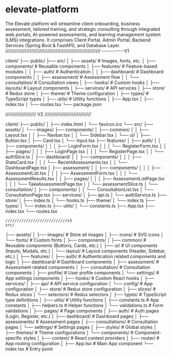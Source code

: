 # elevate-platform
The Elevate platform will streamline client onboarding, business assessment, tailored training, and strategic consulting through integrated web portals, AI-powered assessments, and learning management system (LMS) integrations.  It comprises Client Portal, Admin Portal, Backend Services (Spring Boot &amp; FastAPI), and Database Layer.
///////////////////////////////////////////////////////////
-----------V1

client/
├── public/
├── src/
│   ├── assets/           # Images, fonts, etc.
│   ├── components/       # Reusable components
│   ├── features/         # Feature-based modules
│   │   ├── auth/         # Authentication
│   │   ├── dashboard/    # Dashboard components
│   │   ├── assessment/   # Assessment flow
│   │   └── consultation/ # Consultation views
│   ├── hooks/            # Custom hooks
│   ├── layouts/          # Layout components
│   ├── services/         # API services
│   ├── store/            # Redux store
│   ├── theme/            # Theme configuration
│   ├── types/            # TypeScript types
│   ├── utils/            # Utility functions
│   ├── App.tsx
│   ├── index.tsx
│   └── routes.tsx
└── package.json

///////////////////  V2 /////////////////////////////

client/
├── public/
│   ├── index.html
│   └── favicon.ico
└── src/
    ├── assets/
    │   └── images/
    ├── components/
    │   ├── common/
    │   │   ├── Layout.tsx
    │   │   ├── Navbar.tsx
    │   │   └── Sidebar.tsx
    │   └── ui/
    │       ├── Button.tsx
    │       ├── Card.tsx
    │       └── Input.tsx
    ├── features/
    │   ├── auth/
    │   │   ├── components/
    │   │   │   ├── LoginForm.tsx
    │   │   │   └── RegisterForm.tsx
    │   │   ├── pages/
    │   │   │   ├── LoginPage.tsx
    │   │   │   └── RegisterPage.tsx
    │   │   └── authSlice.ts
    │   ├── dashboard/
    │   │   ├── components/
    │   │   │   ├── StatsCard.tsx
    │   │   │   └── RecentAssessments.tsx
    │   │   └── DashboardPage.tsx
    │   ├── assessment/
    │   │   ├── components/
    │   │   │   ├── AssessmentList.tsx
    │   │   │   ├── AssessmentForm.tsx
    │   │   │   └── AssessmentResults.tsx
    │   │   ├── pages/
    │   │   │   ├── AssessmentListPage.tsx
    │   │   │   └── TakeAssessmentPage.tsx
    │   │   └── assessmentSlice.ts
    │   └── consultation/
    │       ├── components/
    │       │   └── ConsultationList.tsx
    │       └── ConsultationPage.tsx
    ├── services/
    │   ├── api.ts
    │   └── authService.ts
    ├── store/
    │   ├── index.ts
    │   └── hooks.ts
    ├── theme/
    │   └── index.ts
    ├── types/
    │   └── index.ts
    ├── utils/
    │   └── constants.ts
    ├── App.tsx
    ├── index.tsx
    └── routes.tsx



    ///////////////////////////v3
    src/
├── assets/
│   ├── images/          # Store all images
│   ├── icons/           # SVG icons
│   └── fonts/           # Custom fonts
│
├── components/
│   ├── common/          # Reusable components (Buttons, Cards, etc.)
│   ├── ui/              # UI components (Inputs, Modals, etc.)
│   └── layout/          # Layout components (Header, Sidebar, etc.)
│
├── features/
│   ├── auth/            # Authentication related components and logic
│   ├── dashboard/       # Dashboard components
│   ├── assessment/      # Assessment related components
│   ├── consultation/    # Consultation components
│   ├── profile/         # User profile components
│   └── settings/        # App settings components
│
├── hooks/               # Custom React hooks
│
├── services/
│   ├── api/             # API service configuration
│   └── config/          # App configuration
│
├── store/               # Redux store configuration
│   ├── slices/          # Redux slices
│   └── selectors/       # Redux selectors
│
├── types/               # TypeScript type definitions
│
├── utils/               # Utility functions
│   ├── constants.ts     # App constants
│   ├── helpers.ts       # Helper functions
│   └── validations.ts   # Form validations
│
├── pages/               # Page components
│   ├── auth/            # Auth pages (Login, Register, etc.)
│   ├── dashboard/       # Dashboard pages
│   ├── assessments/     # Assessment pages
│   ├── consultations/   # Consultation pages
│   └── settings/        # Settings pages
│
├── styles/              # Global styles
│   ├── themes/          # Theme configurations
│   └── components/      # Component-specific styles
│
├── context/             # React context providers
│
├── router/              # App routing configuration
│
├── App.tsx              # Main App component
└── index.tsx            # Entry point